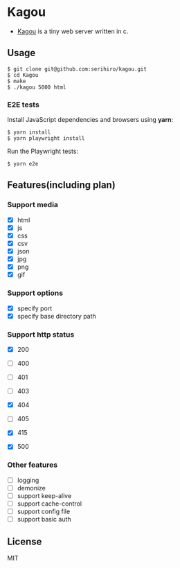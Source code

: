 # Kagou

- [Kagou](https://ja.wikipedia.org/wiki/%E3%82%AB%E5%8F%B7%E8%A6%B3%E6%B8%AC%E6%A9%9F) is a tiny web server written in c.

## Usage

```
$ git clone git@github.com:serihiro/kagou.git
$ cd Kagou
$ make
$ ./kagou 5000 html
```

### E2E tests

Install JavaScript dependencies and browsers using **yarn**:

```
$ yarn install
$ yarn playwright install
```

Run the Playwright tests:

```
$ yarn e2e
```

## Features(including plan)

### Support media
- [x] html
- [x] js
- [x] css
- [x] csv
- [x] json
- [x] jpg
- [x] png
- [x] gif

### Support options
- [x] specify port
- [x] specify base directory path

### Support http status
- [x] 200
- [ ] 400
- [ ] 401
- [ ] 403
- [x] 404
- [ ] 405
- [x] 415

- [x] 500

### Other features
- [ ] logging
- [ ] demonize
- [ ] support keep-alive
- [ ] support cache-control
- [ ] support config file
- [ ] support basic auth

## License

MIT
